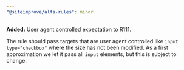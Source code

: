 ```yaml
---
"@siteimprove/alfa-rules": minor
---
```


**Added:** User agent controlled expectation to R111.

The rule should pass targets that are user agent controlled like `input type="checkbox"` where the size has not been modified. As a first approximation we let it pass all `input` elements, but this is subject to change.
